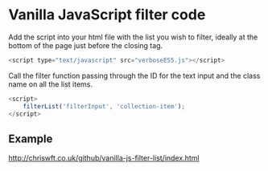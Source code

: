 # Vanilla JavaScript filter code

Add the script into your html file with the list you wish to filter, ideally at the bottom of the page just before the closing </body> tag.

```javascript
<script type="text/javascript" src="verboseES5.js"></script>
```

Call the filter function passing through the ID for the text input and the class name on all the list items.

```javascript
<script>
	filterList('filterInput', 'collection-item');
</script>
```

## Example

http://chriswft.co.uk/github/vanilla-js-filter-list/index.html